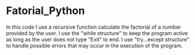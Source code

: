 # Fatorial_Python
In this code I use a recursive function calculate the factorial of a number provided by the user.
I use the "while structure" to keep the program active as long as the user does not type "Exit" to end.
I use "try...except structure" to handle possible errors that may occur in the execution of the program.
